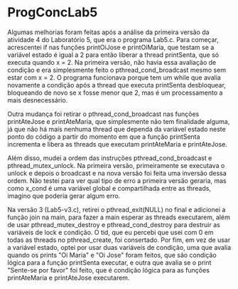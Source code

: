 # ProgConcLab5

Algumas melhorias foram feitas após a análise da primeira versão da atividade 4 do Laboratório 5,
que era o programa Lab5.c. Para começar, acrescentei if nas funções printOiJose e printOiMaria,
que testam se a variável estado é igual a 2 para então liberar a thread printSenta, que só
executa quando x = 2. Na primeira versão, não havia essa avaliação de condição e era simplesmente
feito o pthread_cond_broadcast mesmo sem estar com x = 2. O programa funcionava porque tem um while 
que avalia novamente a condição após a thread que executa printSenta desbloquear, bloqueando de novo 
se x fosse menor que 2, mas é um processamento a mais desnecessário.

Outra mudança foi retirar o pthread_cond_broadcast nas funções printAteJose e printAteMaria, que
simplesmente não tem finalidade alguma, já que não há mais nenhuma thread que dependa da variável
estado neste ponto do código a partir do momento em que a função printSenta incrementa e libera
as threads que executam printAteMaria e printAteJose.

Além disso, mudei a ordem das instruções pthread_cond_broadcast e pthread_mutex_unlock. Na primeira
versão, primeiramente se executava o unlock e depois o broadcast e na nova versão foi feita uma 
inversão dessa ordem. Não testei para ver qual tipo de erro a primeira versão geraria, mas como 
x_cond é uma variável global e compartilhada entre as threads, imagino que poderia gerar algum erro.

Na versão 3 (Lab5-v3.c), retirei o pthread_exit(NULL) no final e adicionei a função join na 
main, para fazer a main esperar as threads executarem, além de usar pthread_mutex_destroy e 
pthread_cond_destroy para destruir as variáveis de lock e condição. O tid, que eu percebi que 
usei com 0 em todas as threads no pthread_create, foi consertado. Por fim, em vez de usar a 
variável estado, optei por usar duas variáveis de condição, uma que avalia quando os prints 
"Oi Maria" e "Oi Jose" foram feitos, que são condição lógica para a função printSenta executar, 
e outra que avalia se o print "Sente-se por favor" foi feito, que é condição lógica para as 
funções printAteMaria e printAteJose executarem.
